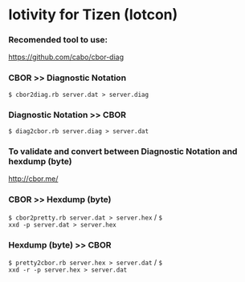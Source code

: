 # Iotivity for Tizen (Iotcon)

### Recomended tool to use:
https://github.com/cabo/cbor-diag

### CBOR >> Diagnostic Notation
<code>$ cbor2diag.rb server.dat > server.diag</code>

### Diagnostic Notation >> CBOR
<code>$ diag2cbor.rb server.diag > server.dat</code>

### To validate and convert between Diagnostic Notation and hexdump (byte)
http://cbor.me/

### CBOR >> Hexdump (byte)
<code>$ cbor2pretty.rb server.dat > server.hex</code> / <code>$ xxd -p server.dat > server.hex</code>

### Hexdump (byte) >> CBOR
<code>$ pretty2cbor.rb server.hex > server.dat</code> / <code>$ xxd -r -p server.hex > server.dat</code>
